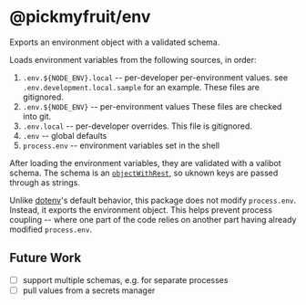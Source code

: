 # @pickmyfruit/env

Exports an environment object with a validated schema.

Loads environment variables from the following sources, in order:

1.  `.env.${NODE_ENV}.local` -- per-developer per-environment values.
    see `.env.development.local.sample` for an example. These files are
    gitignored.
2.  `.env.${NODE_ENV}` -- per-environment values
    These files are checked into git.
3.  `.env.local` -- per-developer overrides. This file is gitignored.
4.  `.env` -- global defaults
5.  `process.env` -- environment variables set in the shell

After loading the environment variables, they are validated with a valibot
schema. The schema is an
[`objectWithRest`](https://valibot.dev/api/objectWithRest/),
so uknown keys are passed through as strings.

Unlike [dotenv](https://www.npmjs.com/package/dotenv)'s default behavior, this
package does not modify `process.env`. Instead, it exports the environment
object. This helps prevent process coupling -- where one part of the code
relies on another part having already modified `process.env`.

## Future Work

- [ ] support multiple schemas, e.g. for separate processes
- [ ] pull values from a secrets manager

